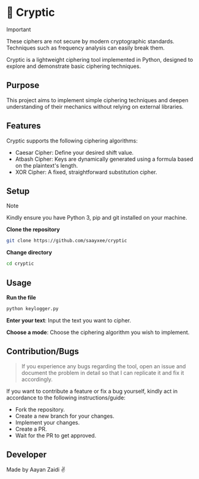 # 🔐 Cryptic
> [!IMPORTANT]
> These ciphers are not secure by modern cryptographic standards. Techniques such as frequency analysis can easily break them.  

Cryptic is a lightweight ciphering tool implemented in Python, designed to explore and demonstrate basic ciphering techniques.

## Purpose
This project aims to implement simple ciphering techniques and deepen understanding of their mechanics without relying on external libraries.

## Features

Cryptic supports the following ciphering algorithms:

-  Caesar Cipher: Define your desired shift value.
-  Atbash Cipher: Keys are dynamically generated using a formula based on the plaintext's length.  
-  XOR Cipher: A fixed, straightforward substitution cipher.


## Setup
> [!NOTE]  
> Kindly ensure you have Python 3, pip and git installed on your machine.

**Clone the repository**

```bash
git clone https://github.com/saayxee/cryptic
```

**Change directory**

```bash
cd cryptic
```


## Usage
**Run the file**
```bash
python keylogger.py
```
**Enter your text**: Input the text you want to cipher.

**Choose a mode**: Choose the ciphering algorithm you wish to implement.

## Contribution/Bugs
> If you experience any bugs regarding the tool, open an issue and document the problem in detail so that I can replicate it and fix it accordingly.

If you want to contribute a feature or fix a bug yourself, kindly act in accordance to the following instructions/guide:
- Fork the repository.
- Create a new branch for your changes.
- Implement your changes.
- Create a PR.
- Wait for the PR to get approved.

## Developer
Made by Aayan Zaidi ✌️
